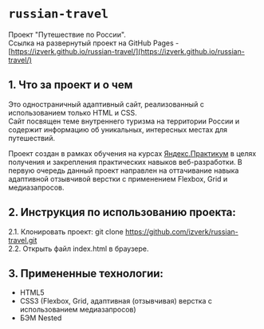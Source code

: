 # `russian-travel`

Проект "Путешествие по России".  
Ссылка на развернутый проект на GitHub Pages - [https://izverk.github.io/russian-travel/](https://izverk.github.io/russian-travel/)

## 1. Что за проект и о чем

Это одностраничный адаптивный сайт, реализованный с использованием только HTML и CSS.  
Сайт посвящен теме внутреннего туризма на территории России и содержит информацию об уникальных, интересных местах для путешествий.

Проект создан в рамках обучения на курсах [Яндекс.Практикум](https://practicum.yandex.ru/) в целях получения и закрепления практических навыков веб-разработки. В первую очередь данный проект направлен на оттачивание навыка адаптивной отзывчивой верстки с применением Flexbox, Grid и медиазапросов.

## 2. Инструкция по использованию проекта:

2.1. Клонировать проект: git clone https://github.com/izverk/russian-travel.git  
2.2. Открыть файл index.html в браузере.

## 3. Примененные технологии:

- HTML5
- CSS3 (Flexbox, Grid, адаптивная (отзывчивая) верстка с использованием медиазапросов)
- БЭМ Nested
